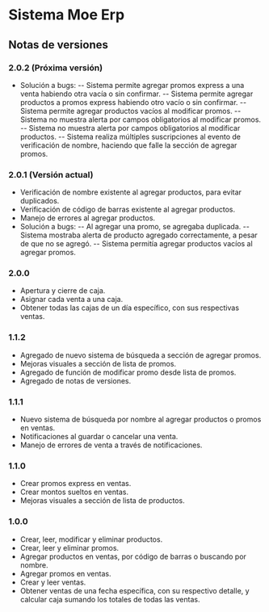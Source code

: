 # Sistema Moe Erp

## Notas de versiones

### 2.0.2 (Próxima versión)

- Solución a bugs:
-- Sistema permite agregar promos express a una venta habiendo otra vacía o sin confirmar.
-- Sistema permite agregar productos a promos express habiendo otro vacío o sin confirmar.
-- Sistema permite agregar productos vacíos al modificar promos.
-- Sistema no muestra alerta por campos obligatorios al modificar promos.
-- Sistema no muestra alerta por campos obligatorios al modificar productos.
-- Sistema realiza múltiples suscripciones al evento de verificación de nombre, haciendo que falle la sección de agregar promos.

### 2.0.1 (Versión actual)

- Verificación de nombre existente al agregar productos, para evitar duplicados.
- Verificación de código de barras existente al agregar productos.
- Manejo de errores al agregar productos.
- Solución a bugs:
-- Al agregar una promo, se agregaba duplicada.
-- Sistema mostraba alerta de producto agregado correctamente, a pesar de que no se agregó.
-- Sistema permitía agregar productos vacíos al agregar promos.

### 2.0.0

- Apertura y cierre de caja.
- Asignar cada venta a una caja.
- Obtener todas las cajas de un día específico, con sus respectivas ventas.

### 1.1.2

- Agregado de nuevo sistema de búsqueda a sección de agregar promos.
- Mejoras visuales a sección de lista de promos.
- Agregado de función de modificar promo desde lista de promos.
- Agregado de notas de versiones.

### 1.1.1

- Nuevo sistema de búsqueda por nombre al agregar productos o promos en ventas.
- Notificaciones al guardar o cancelar una venta.
- Manejo de errores de venta a través de notificaciones.

### 1.1.0

- Crear promos express en ventas.
- Crear montos sueltos en ventas.
- Mejoras visuales a sección de lista de productos.

### 1.0.0

- Crear, leer, modificar y eliminar productos.
- Crear, leer y eliminar promos.
- Agregar productos en ventas, por código de barras o buscando por nombre.
- Agregar promos en ventas.
- Crear y leer ventas.
- Obtener ventas de una fecha específica, con su respectivo detalle, y calcular caja sumando los totales de todas las ventas.